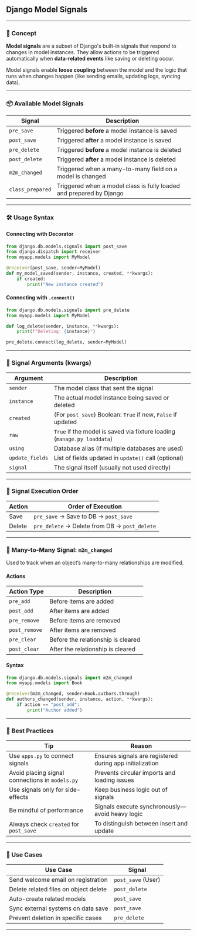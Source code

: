 ## Django Model Signals

---

### 🧠 Concept

**Model signals** are a subset of Django's built-in signals that respond to changes in model instances. They allow actions to be triggered automatically when **data-related events** like saving or deleting occur.

Model signals enable **loose coupling** between the model and the logic that runs when changes happen (like sending emails, updating logs, syncing data).

---

### 📦 Available Model Signals

| Signal          | Description                                                            |
|------------------|------------------------------------------------------------------------|
| `pre_save`       | Triggered **before** a model instance is saved                        |
| `post_save`      | Triggered **after** a model instance is saved                         |
| `pre_delete`     | Triggered **before** a model instance is deleted                      |
| `post_delete`    | Triggered **after** a model instance is deleted                       |
| `m2m_changed`    | Triggered when a many-to-many field on a model is changed             |
| `class_prepared` | Triggered when a model class is fully loaded and prepared by Django   |

---

### 🛠️ Usage Syntax

#### Connecting with Decorator

```python
from django.db.models.signals import post_save
from django.dispatch import receiver
from myapp.models import MyModel

@receiver(post_save, sender=MyModel)
def my_model_saved(sender, instance, created, **kwargs):
    if created:
        print("New instance created")
```

#### Connecting with `.connect()`

```python
from django.db.models.signals import pre_delete
from myapp.models import MyModel

def log_delete(sender, instance, **kwargs):
    print(f"Deleting: {instance}")

pre_delete.connect(log_delete, sender=MyModel)
```

---

### 🧾 Signal Arguments (kwargs)

| Argument       | Description                                                    |
|----------------|----------------------------------------------------------------|
| `sender`       | The model class that sent the signal                           |
| `instance`     | The actual model instance being saved or deleted               |
| `created`      | (For `post_save`) Boolean: `True` if new, `False` if updated   |
| `raw`          | `True` if the model is saved via fixture loading (`manage.py loaddata`) |
| `using`        | Database alias (if multiple databases are used)                |
| `update_fields`| List of fields updated in `update()` call (optional)           |
| `signal`       | The signal itself (usually not used directly)                  |

---

### 🔄 Signal Execution Order

| Action | Order of Execution                           |
|--------|-----------------------------------------------|
| Save   | `pre_save` → Save to DB → `post_save`         |
| Delete | `pre_delete` → Delete from DB → `post_delete` |

---

### 🔗 Many-to-Many Signal: `m2m_changed`

Used to track when an object’s many-to-many relationships are modified.

#### Actions

| Action Type  | Description                       |
|--------------|-----------------------------------|
| `pre_add`    | Before items are added            |
| `post_add`   | After items are added             |
| `pre_remove` | Before items are removed          |
| `post_remove`| After items are removed           |
| `pre_clear`  | Before the relationship is cleared|
| `post_clear` | After the relationship is cleared |

#### Syntax

```python
from django.db.models.signals import m2m_changed
from myapp.models import Book

@receiver(m2m_changed, sender=Book.authors.through)
def authors_changed(sender, instance, action, **kwargs):
    if action == "post_add":
        print("Author added")
```

---

### 📌 Best Practices

| Tip                                    | Reason                                                  |
|----------------------------------------|----------------------------------------------------------|
| Use `apps.py` to connect signals       | Ensures signals are registered during app initialization |
| Avoid placing signal connections in `models.py` | Prevents circular imports and loading issues           |
| Use signals only for side-effects      | Keep business logic out of signals                      |
| Be mindful of performance              | Signals execute synchronously—avoid heavy logic         |
| Always check `created` for `post_save` | To distinguish between insert and update                |

---

### 🎯 Use Cases

| Use Case                            | Signal             |
|-------------------------------------|--------------------|
| Send welcome email on registration  | `post_save` (User) |
| Delete related files on object delete | `post_delete`     |
| Auto-create related models          | `post_save`        |
| Sync external systems on data save  | `post_save`        |
| Prevent deletion in specific cases  | `pre_delete`       |

---
